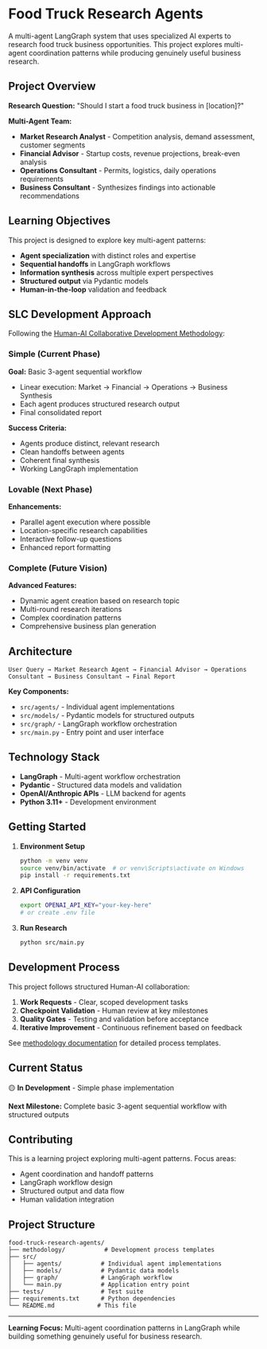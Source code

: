 # Food Truck Research Agents

A multi-agent LangGraph system that uses specialized AI experts to research food truck business opportunities. This project explores multi-agent coordination patterns while producing genuinely useful business research.

## Project Overview

**Research Question:** "Should I start a food truck business in [location]?"

**Multi-Agent Team:**
- **Market Research Analyst** - Competition analysis, demand assessment, customer segments
- **Financial Advisor** - Startup costs, revenue projections, break-even analysis
- **Operations Consultant** - Permits, logistics, daily operations requirements
- **Business Consultant** - Synthesizes findings into actionable recommendations

## Learning Objectives

This project is designed to explore key multi-agent patterns:
- **Agent specialization** with distinct roles and expertise
- **Sequential handoffs** in LangGraph workflows
- **Information synthesis** across multiple expert perspectives
- **Structured output** via Pydantic models
- **Human-in-the-loop** validation and feedback

## SLC Development Approach

Following the [Human-AI Collaborative Development Methodology](./methodology/README.md):

### Simple (Current Phase)
**Goal:** Basic 3-agent sequential workflow
- Linear execution: Market → Financial → Operations → Business Synthesis
- Each agent produces structured research output
- Final consolidated report

**Success Criteria:**
- Agents produce distinct, relevant research
- Clean handoffs between agents  
- Coherent final synthesis
- Working LangGraph implementation

### Lovable (Next Phase)
**Enhancements:**
- Parallel agent execution where possible
- Location-specific research capabilities
- Interactive follow-up questions
- Enhanced report formatting

### Complete (Future Vision)
**Advanced Features:**
- Dynamic agent creation based on research topic
- Multi-round research iterations
- Complex coordination patterns
- Comprehensive business plan generation

## Architecture

```
User Query → Market Research Agent → Financial Advisor → Operations Consultant → Business Consultant → Final Report
```

**Key Components:**
- `src/agents/` - Individual agent implementations
- `src/models/` - Pydantic models for structured outputs
- `src/graph/` - LangGraph workflow orchestration
- `src/main.py` - Entry point and user interface

## Technology Stack

- **LangGraph** - Multi-agent workflow orchestration
- **Pydantic** - Structured data models and validation
- **OpenAI/Anthropic APIs** - LLM backend for agents
- **Python 3.11+** - Development environment

## Getting Started

1. **Environment Setup**
   ```bash
   python -m venv venv
   source venv/bin/activate  # or venv\Scripts\activate on Windows
   pip install -r requirements.txt
   ```

2. **API Configuration**
   ```bash
   export OPENAI_API_KEY="your-key-here"
   # or create .env file
   ```

3. **Run Research**
   ```bash
   python src/main.py
   ```

## Development Process

This project follows structured Human-AI collaboration:

1. **Work Requests** - Clear, scoped development tasks
2. **Checkpoint Validation** - Human review at key milestones
3. **Quality Gates** - Testing and validation before acceptance
4. **Iterative Improvement** - Continuous refinement based on feedback

See [methodology documentation](./methodology/) for detailed process templates.

## Current Status

🟡 **In Development** - Simple phase implementation

**Next Milestone:** Complete basic 3-agent sequential workflow with structured outputs

## Contributing

This is a learning project exploring multi-agent patterns. Focus areas:
- Agent coordination and handoff patterns
- LangGraph workflow design
- Structured output and data flow
- Human validation integration

## Project Structure

```
food-truck-research-agents/
├── methodology/           # Development process templates
├── src/
│   ├── agents/           # Individual agent implementations
│   ├── models/           # Pydantic data models
│   ├── graph/            # LangGraph workflow
│   └── main.py           # Application entry point
├── tests/                # Test suite
├── requirements.txt      # Python dependencies
└── README.md            # This file
```

---

**Learning Focus:** Multi-agent coordination patterns in LangGraph while building something genuinely useful for business research.
